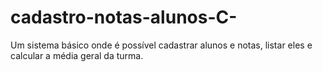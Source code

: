 # cadastro-notas-alunos-C-
Um sistema básico onde é possível cadastrar alunos e notas, listar eles e calcular a média geral da turma. 
